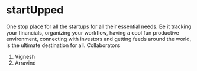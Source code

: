 # startUpped

One stop place for all the startups for all their essential needs. Be it tracking your financials, organizing your workflow, having a cool fun productive environment, connecting with investors and getting feeds around the world, <Our product name> is the ultimate destination for all.
Collaborators
1. Vignesh
2. Arravind
